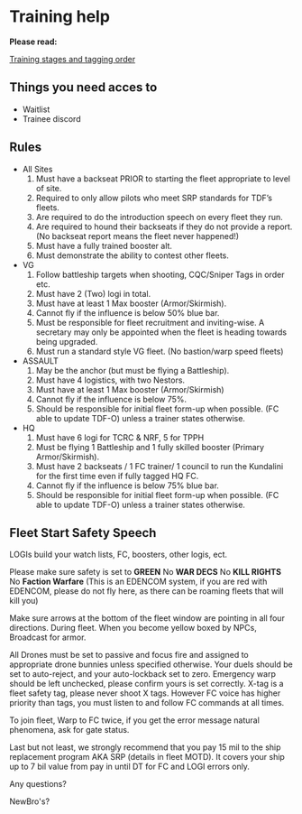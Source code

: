 # Training help

**Please read:**

[Training stages and tagging order](/guide/fctraining)

## Things you need acces to

- Waitlist
- Trainee discord

## Rules

- All Sites
  1. Must have a backseat PRIOR to starting the fleet appropriate to level of site.
  1. Required to only allow pilots who meet SRP standards for TDF’s fleets.
  1. Are required to do the introduction speech on every fleet they run.
  1. Are required to hound their backseats if they do not provide a report. (No backseat report means the fleet never happened!)
  1. Must have a fully trained booster alt.
  1. Must demonstrate the ability to contest other fleets.
- VG
  1. Follow battleship targets when shooting, CQC/Sniper Tags in order etc.
  1. Must have 2 (Two) logi in total.
  1. Must have at least 1 Max booster (Armor/Skirmish).
  1. Cannot fly if the influence is below 50% blue bar.
  1. Must be responsible for fleet recruitment and inviting-wise. A secretary may only be appointed when the fleet is heading towards being upgraded.
  1. Must run a standard style VG fleet. (No bastion/warp speed fleets)
- ASSAULT
  1. May be the anchor (but must be flying a Battleship).
  1. Must have 4 logistics, with two Nestors.
  1. Must have at least 1 Max booster (Armor/Skirmish)
  1. Cannot fly if the influence is below 75%.
  1. Should be responsible for initial fleet form-up when possible. (FC able to update TDF-O) unless a trainer states otherwise.
- HQ
  1. Must have 6 logi for TCRC & NRF, 5 for TPPH
  1. Must be flying 1 Battleship and 1 fully skilled booster (Primary Armor/Skirmish).
  1. Must have 2 backseats / 1 FC trainer/ 1 council to run the Kundalini for the first time even if fully tagged HQ FC.
  1. Cannot fly if the influence is below 75% blue bar.
  1. Should be responsible for initial fleet form-up when possible. (FC able to update TDF-O) unless a trainer states otherwise.

## Fleet Start Safety Speech

LOGIs build your watch lists, FC, boosters, other logis, ect.

Please make sure safety is set to **GREEN**
No **WAR DECS**
No **KILL RIGHTS**
No **Faction Warfare**
(This is an EDENCOM system, if you are red with EDENCOM, please do not fly here, as there can be roaming fleets that will kill you)

Make sure arrows at the bottom of the fleet window are pointing in all four directions.
During fleet. When you become yellow boxed by NPCs, Broadcast for armor.

All Drones must be set to passive and focus fire and assigned to appropriate drone bunnies unless specified otherwise.
Your duels should be set to auto-reject, and your auto-lockback set to zero.
Emergency warp should be left unchecked, please confirm yours is set correctly.
X-tag is a fleet safety tag, please never shoot X tags.
However FC voice has higher priority than tags, you must listen to and follow FC commands at all times.

To join fleet, Warp to FC twice, if you get the error message natural phenomena, ask for gate status.

Last but not least, we strongly recommend that you pay 15 mil to the ship replacement program AKA SRP (details in fleet MOTD). It covers your ship up to 7 bil value from pay in until DT for FC and LOGI errors only.

Any questions?

NewBro's?
